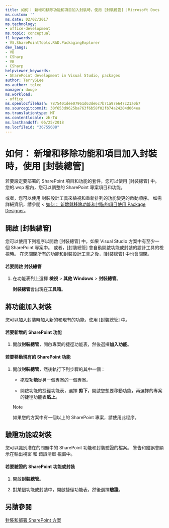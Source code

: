 ```yaml
---
title: 如何： 新增和移除功能和項目加入封裝時，使用 [封裝總管] |Microsoft Docs
ms.custom: ''
ms.date: 02/02/2017
ms.technology:
- office-development
ms.topic: conceptual
f1_keywords:
- VS.SharePointTools.RAD.PackagingExplorer
dev_langs:
- VB
- CSharp
- VB
- CSharp
helpviewer_keywords:
- SharePoint development in Visual Studio, packages
author: TerryGLee
ms.author: tglee
manager: douge
ms.workload:
- office
ms.openlocfilehash: 7875401dee07961d63de6c7b71a97e647c21a0b7
ms.sourcegitcommit: 30f653d9625ba763f6b58f02fb74a24204d064ea
ms.translationtype: MT
ms.contentlocale: zh-TW
ms.lasthandoff: 06/25/2018
ms.locfileid: "36755608"
---
```

# <a name="how-to-add-and-remove-features-and-items-to-a-package-by-using-the-packaging-explorer"></a>如何： 新增和移除功能和項目加入封裝時，使用 [封裝總管]
  若要設定要部署的 SharePoint 項目和功能的套件，您可以使用 [封裝總管] 中。 您的.wsp 檔內，您可以調整的 SharePoint 專案項目和功能。  
  
 或者，您可以使用 封裝設計工具來檢視和重新排列的功能變更的啟動順序。 如需詳細資訊，請參閱 <<c0> [ 如何： 新增與移除功能和封裝的項目使用 Package Designer](../sharepoint/how-to-add-and-remove-features-and-items-to-a-package-by-using-the-package-designer.md)。  
  
## <a name="open-the-packaging-explorer"></a>開啟 [封裝總管]  
 您可以使用下列程序以開啟 [封裝總管] 中，如果 Visual Studio 方案中有至少一個 SharePoint 專案中。 或者，[封裝總管] 會自動開啟功能或封裝的設計工具的檢視時。 在您關閉所有的功能和封裝設計工具之後，[封裝總管] 中也會關閉。  
  
#### <a name="to-open-the-packaging-explorer"></a>若要開啟 封裝總管  
  
1.  在功能表列上選擇 **檢視** > **其他 Windows** > **封裝總管**。  
  
     **封裝總管**會出現在**工具箱**。  
  
## <a name="adding-a-feature-to-a-package"></a>將功能加入封裝  
 您可以加入封裝時加入新的和現有的功能，使用 [封裝總管] 中。  
  
#### <a name="to-add-a-sharepoint-feature"></a>若要新增的 SharePoint 功能
  
1.  開啟**封裝總管**，開啟專案的捷徑功能表，然後選擇**加入功能**。  
  
#### <a name="to-move-an-existing-sharepoint-feature"></a>若要移動現有的 SharePoint 功能  
  
1.  開啟**封裝總管**，然後執行下列步驟的其中一個：  
  
    -   拖曳**功能**從另一個專案的一個專案。  
  
    -   開啟功能的捷徑功能表，選擇 **剪下**，開啟您想要移動功能，再選擇的專案的捷徑功能表**貼上**。  
  
    > [!NOTE]  
    >  如果您的方案中有一個以上的 SharePoint 專案，請使用此程序。  
  
## <a name="validate-a-feature-or-package"></a>驗證功能或封裝  
 您可以識別潛在的問題中的 SharePoint 功能和封裝驗證的檔案。 警告和錯誤會顯示在輸出視窗 和 錯誤清單 視窗中。  
  
#### <a name="to-validate-a-sharepoint-feature-or-package"></a>若要驗證的 SharePoint 功能或封裝
  
1.  開啟**封裝總管**。  
  
2.  對某個功能或封裝中，開啟捷徑功能表，然後選擇**驗證**。  
  
## <a name="see-also"></a>另請參閱
 [封裝和部署 SharePoint 方案](../sharepoint/packaging-and-deploying-sharepoint-solutions.md)  
  

